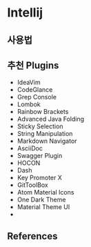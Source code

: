 # Intellij

## 사용법

## 추천 Plugins
* IdeaVim
* CodeGlance
* Grep Console
* Lombok
* Rainbow Brackets
* Advanced Java Folding
* Sticky Selection
* String Manipulation
* Markdown Navigator
* AsciiDoc
* Swagger Plugin
* HOCON
* Dash
* Key Promoter X
* GitToolBox
* Atom Material Icons
* One Dark Theme
* Material Theme UI
* 

## References

